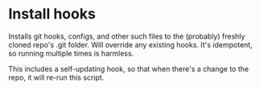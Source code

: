 # Install hooks

Installs git hooks, configs, and other such files to the (probably) freshly
cloned repo's .git folder. Will override any existing hooks. It's idempotent, so
running multiple times is harmless.

This includes a self-updating hook, so that when there's a change to the repo,
it will re-run this script.
